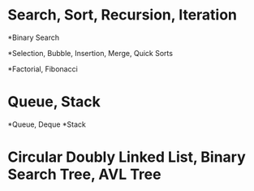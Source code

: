 # Search, Sort, Recursion, Iteration

*Binary Search

*Selection, Bubble, Insertion, Merge, Quick Sorts

*Factorial, Fibonacci

# Queue, Stack

*Queue, Deque
*Stack

# Circular Doubly Linked List, Binary Search Tree, AVL Tree
